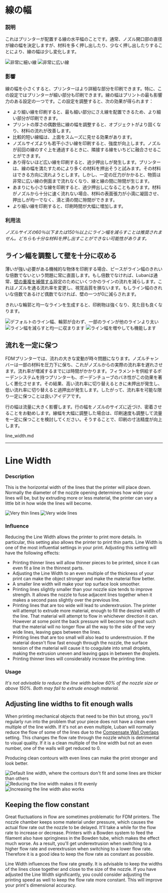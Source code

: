 線の幅
====
### **説明**
これはプリンターが配置する線の水平幅のことです。通常、ノズル開口部の直径が線の幅を決定しますが、材料を多く押し出したり、少なく押し出したりすることにより、線の幅は少し変化します。

![非常に細い線](../images/line_width_small.png)
![非常に広い線](../images/line_width_large.png)

### **影響**
線の幅を小さくすると、プリンターはより詳細な部分を印刷できます。特に、この設定ではプリンターが細い部分も印刷できます。線の幅はプリントの最も影響力のある設定の一つです。この設定を調整すると、次の効果が得られます：
* より細い線を印刷すると、最も細い部分にさえ線を配置できるため、より細い部分が印刷できます。
* プリントの厚さの偶数倍に線の幅を調整すると、オブジェクトがより固くなり、材料の流れが改善します。
* 比較的短い線幅は、上面をスムーズに見せる効果があります。
* ノズルサイズよりも若干小さい線を印刷すると、強度が向上します。ノズルが前回の線のすぐ上を通過するときに、隣接する線をいちどに融合させることができます。
* あり得ないほど広い線を印刷すると、過少押出しが発生します。プリンターは、線の幅を満たすためにより多くの材料を押出そうと試みます。その材料はできる方向に流れようとします。しかし、一定の圧力がかかると、物質は非常に広い線の側面まで流れなくなり、線と線の間に隙間が生じます。
* あまりにも小さな線を印刷すると、過少押出しになることもあります。材料がノズルから十分に速く流れない場合、材料の表面張力が小滴に凝固させ、押出しが均一でなく、滴と滴の間に隙間ができます。
* より細い線を印刷すると、印刷時間が大幅に増加します。

### **利用法**
*ノズルサイズの60％以下または150％以上にライン幅を減らすことは推奨されません。どちらも十分な材料を押し出すことができない可能性があります。*

ライン幅を調整して壁を十分に収める
----
薄いが強い必要がある機械的な物体を印刷する場合、ピースがライン幅のきれいな倍数でないという問題に常に直面します。もし倍数でなければ、Lubanは通常、[壁の重複を補償する](../shell/travel_compensate_overlapping_walls_enabled.md)設定のためにいくつかのラインの流れを減らします。これはノズルを通る流れ率を変更し、視覚品質を損ないます。もしライン幅のきれいな倍数であるけど偶数でなければ、壁の一つが0に減らされます。

きれいな輪郭と均一なラインを生成すると、印刷物は強くなり、見た目も良くなります。 

![デフォルトのライン幅、輪郭が合わず、一部のラインが他のラインより太い](../images/line_width_fit_bad.png)
![ライン幅を減らすと均一に収まります](../images/line_width_fit_good_small.png)
![ライン幅を増やしても機能します](../images/line_width_fit_good_large.png)

流れを一定に保つ
----
FDMプリンターでは、流れの大きな変動が時々問題になります。ノズルチャンバーは一部の材料を圧力下に保ち、これがノズルからの実際の流れ率を遅れさせます。流れ率が増減するまでには時間がかかります。フィラメントを供給するボーデンシステムを持つプリンターも、ボーデンチューブのバネ性がこの効果を著しく悪化させます。その結果、高い流れ率に切り替えるときに未押出が発生し、低い流れ率に切り替えると過押出が発生します。したがって、流れ率を可能な限り一定に保つことは良いアイデアです。

行の幅は流量に大きく影響します。行の幅をノズルのサイズに近づけ、密着させることをお勧めします。線幅を大幅に調整した場合は、印刷速度も調整して流量を一定に保つことを検討してください。そうすることで、印刷の寸法精度が向上します。


line_width.md

---------------

Line Width
====
### **Description**
This is the horizontal width of the lines that the printer will place down. Normally the diameter of the nozzle opening determines how wide your lines will be, but by extruding more or less material, the printer can vary a little bit in how wide the lines will become.

![Very thin lines](../images/line_width_small.png)
![Very wide lines](../images/line_width_large.png)

### **Influence**
Reducing the Line Width allows the printer to print more details. In particular, this setting also allows the printer to print thin parts. Line Width is one of the most influential settings in your print. Adjusting this setting will have the following effects:
* Printing thinner lines will allow thinner pieces to be printed, since it can even fit a line in the thinnest parts.
* Adjusting the Line Width to an even multiple of the thickness of your print can make the object stronger and make the material flow better.
* A smaller line width will make your top surface look smoother.
* Printing lines slightly smaller than your nozzle size tends to improve strength. It allows the nozzle to fuse adjacent lines together when it makes a second pass slightly over the previous line.
* Printing lines that are too wide will lead to underextrusion. The printer will attempt to extrude more material, enough to fill the desired width of the line. That material will attempt to flow in whichever direction it can. However at some point the back pressure will become too great such that the material will no longer flow all the way to the side of the very wide lines, leaving gaps between the lines.
* Printing lines that are too small will also lead to underextrusion. If the material doesn't flow fast enough through the nozzle, the surface tension of the material will cause it to coagulate into small droplets, making the extrusion uneven and leaving gaps in between the droplets.
* Printing thinner lines will considerably increase the printing time.

### **Usage**
*It's not advisable to reduce the line width below 60% of the nozzle size or above 150%. Both may fail to extrude enough material.*

Adjusting line widths to fit enough walls
----
When printing mechanical objects that need to be thin but strong, you'll regularly run into the problem that your piece does not have a clean even multiple of the line width. If it's not an even multiple, Luban will normally reduce the flow of some of the lines due to the [Compensate Wall Overlaps](../shell/travel_compensate_overlapping_walls_enabled.md) setting. This changes the flow rate through the nozzle which is detrimental to visual quality. If it is a clean multiple of the line width but not an even number, one of the walls will get reduced to 0.

Producing clean contours with even lines can make the print stronger and look better. 

![Default line width, where the contours don't fit and some lines are thicker than others](../images/line_width_fit_bad.png)
![Reducing the line width makes it fit evenly](../images/line_width_fit_good_small.png)
![Increasing the line width also works](../images/line_width_fit_good_large.png)

Keeping the flow constant
----
Great fluctuations in flow are sometimes problematic for FDM printers. The nozzle chamber keeps some material under pressure, which causes the actual flow rate out the nozzle to be delayed. It'll take a while for the flow rate to increase or decrease. Printers with a Bowden system to feed the filament also have springiness in the Bowden tube, which makes the effect much worse. As a result, you'll get underextrusion when switching to a higher flow rate and overextrusion when switching to a lower flow rate. Therefore it is a good idea to keep the flow rate as constant as possible.

Line Width influences the flow rate greatly. It is advisable to keep the widths of the lines close together and close to the size of the nozzle. If you have adjusted the Line Width significantly, you could consider adjusting the printing speed as well to keep the flow rate more constant. This will improve your print's dimensional accuracy.